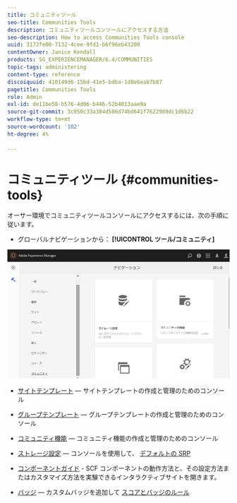```yaml
---
title: コミュニティツール
seo-title: Communities Tools
description: コミュニティツールコンソールにアクセスする方法
seo-description: How to access Communities Tools console
uuid: 3172fe00-7132-4cee-9fd1-b6f96eb43200
contentOwner: Janice Kendall
products: SG_EXPERIENCEMANAGER/6.4/COMMUNITIES
topic-tags: administering
content-type: reference
discoiquuid: 410149d6-15bd-41e5-bdba-1d8e6eab7b87
pagetitle: Communities Tools
role: Admin
exl-id: de11be58-b576-4d06-b446-52b4013aae9a
source-git-commit: 3c050c33a384d586d74bd641f7622989dc1d6b22
workflow-type: tm+mt
source-wordcount: '102'
ht-degree: 4%

---
```


# コミュニティツール {#communities-tools}

オーサー環境でコミュニティツールコンソールにアクセスするには、次の手順に従います。

* グローバルナビゲーションから： **[!UICONTROL ツール/コミュニティ]**

![chlimage_1-129](assets/chlimage_1-129.png)

* [サイトテンプレート](sites.md)  — サイトテンプレートの作成と管理のためのコンソール
* [グループテンプレート](tools-groups.md) — グループテンプレートの作成と管理のためのコンソール
* [コミュニティ機能](functions.md) — コミュニティ機能の作成と管理のためのコンソール
* [ストレージ設定](srp-config.md)  — コンソールを使用して、 [デフォルトの SRP](working-with-srp.md)

* [コンポーネントガイド](components-guide.md) - SCF コンポーネントの動作方法と、その設定方法またはカスタマイズ方法を実験できるインタラクティブサイトを開きます。
* [バッジ](badges.md)  — カスタムバッジを追加して [スコアとバッジのルール](implementing-scoring.md)
